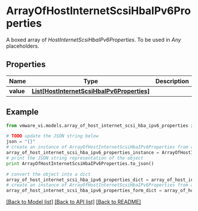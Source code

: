 # ArrayOfHostInternetScsiHbaIPv6Properties

A boxed array of *HostInternetScsiHbaIPv6Properties*. To be used in *Any* placeholders. 

## Properties
Name | Type | Description | Notes
------------ | ------------- | ------------- | -------------
**value** | [**List[HostInternetScsiHbaIPv6Properties]**](HostInternetScsiHbaIPv6Properties.md) |  | 

## Example

```python
from vmware_vi.models.array_of_host_internet_scsi_hba_ipv6_properties import ArrayOfHostInternetScsiHbaIPv6Properties

# TODO update the JSON string below
json = "{}"
# create an instance of ArrayOfHostInternetScsiHbaIPv6Properties from a JSON string
array_of_host_internet_scsi_hba_ipv6_properties_instance = ArrayOfHostInternetScsiHbaIPv6Properties.from_json(json)
# print the JSON string representation of the object
print ArrayOfHostInternetScsiHbaIPv6Properties.to_json()

# convert the object into a dict
array_of_host_internet_scsi_hba_ipv6_properties_dict = array_of_host_internet_scsi_hba_ipv6_properties_instance.to_dict()
# create an instance of ArrayOfHostInternetScsiHbaIPv6Properties from a dict
array_of_host_internet_scsi_hba_ipv6_properties_form_dict = array_of_host_internet_scsi_hba_ipv6_properties.from_dict(array_of_host_internet_scsi_hba_ipv6_properties_dict)
```
[[Back to Model list]](../README.md#documentation-for-models) [[Back to API list]](../README.md#documentation-for-api-endpoints) [[Back to README]](../README.md)


